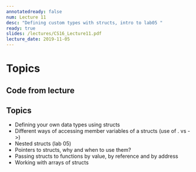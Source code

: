 ```yaml
---
annotatedready: false
num: Lecture 11
desc: "Defining custom types with structs, intro to lab05 "
ready: true
slides: /lectures/CS16_Lecture11.pdf
lecture_date: 2019-11-05
---
```


# Topics

## Code from lecture



## Topics
* Defining your own data types using structs
* Different ways of accessing member variables of a structs (use of . vs ->)
* Nested structs (lab 05)
* Pointers to structs, why and when to use them?
* Passing structs to functions by value, by reference and by address
* Working with arrays of structs

